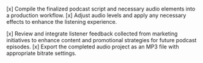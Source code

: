 [x] Compile the finalized podcast script and necessary audio elements into a production workflow.
[x] Adjust audio levels and apply any necessary effects to enhance the listening experience.


[x] Review and integrate listener feedback collected from marketing initiatives to enhance content and promotional strategies for future podcast episodes.
[x] Export the completed audio project as an MP3 file with appropriate bitrate settings.